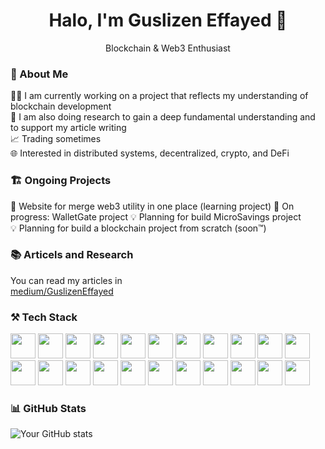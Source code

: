 <div align="center">
  <h1>Halo, I'm Guslizen Effayed 👋</h1>
  <p>Blockchain & Web3 Enthusiast</p>
</div>

### 🚀 About Me

👨‍💻 I am currently working on a project that reflects my understanding of blockchain development  
📜 I am also doing research to gain a deep fundamental understanding and to support my article writing  
📈 Trading sometimes  
🌐 Interested in distributed systems, decentralized, crypto, and DeFi  

### 🏗 Ongoing Projects

📌 Website for merge web3 utility in one place (learning project)
🚧 On progress: WalletGate project 
💡 Planning for build MicroSavings project  
💡 Planning for build a blockchain project from scratch (soon™)  

### 📚 Articels and Research

You can read my articles in  
[medium/GuslizenEffayed](https://medium.com/@guslizenefayed)

### ⚒️ Tech Stack

<p align="left">
<img src="https://cdn.jsdelivr.net/gh/devicons/devicon/icons/react/react-original.svg" width="40"/> 
<img src="https://cdn.jsdelivr.net/gh/devicons/devicon/icons/nodejs/nodejs-original.svg" width="40" /> 
<img src="https://cdn.jsdelivr.net/gh/devicons/devicon/icons/docker/docker-original.svg" width="40" />
<img src="https://cdn.jsdelivr.net/gh/devicons/devicon@latest/icons/rust/rust-original.svg" width="40" />
<img src="https://cdn.jsdelivr.net/gh/devicons/devicon@latest/icons/typescript/typescript-original.svg" width="40" />
<img src="https://cdn.jsdelivr.net/gh/devicons/devicon@latest/icons/javascript/javascript-original.svg"  width="40" />
<img src="https://cdn.jsdelivr.net/gh/devicons/devicon@latest/icons/solidity/solidity-original.svg" width="40"  />
<img src="https://cdn.jsdelivr.net/gh/devicons/devicon@latest/icons/python/python-original.svg" width="40"/>
<img src="https://cdn.jsdelivr.net/gh/devicons/devicon@latest/icons/hardhat/hardhat-original.svg" width="40"  />
<img src="https://cdn.jsdelivr.net/gh/devicons/devicon@latest/icons/lua/lua-original.svg" width="40" />
<img src="https://cdn.jsdelivr.net/gh/devicons/devicon@latest/icons/git/git-original.svg" width="40"/>
<img src="https://cdn.jsdelivr.net/gh/devicons/devicon@latest/icons/mysql/mysql-original-wordmark.svg" width="40" />
<img src="https://cdn.jsdelivr.net/gh/devicons/devicon@latest/icons/jest/jest-plain.svg" width="40" />
<img src="https://cdn.jsdelivr.net/gh/devicons/devicon@latest/icons/tailwindcss/tailwindcss-original.svg" width="40"/>
<img src="https://cdn.jsdelivr.net/gh/devicons/devicon@latest/icons/linux/linux-original.svg" width="40"/>
<img src="https://cdn.jsdelivr.net/gh/devicons/devicon@latest/icons/postman/postman-original.svg"  width="40"/>
<img src="https://cdn.jsdelivr.net/gh/devicons/devicon@latest/icons/nextjs/nextjs-original.svg" width="40"/>
<img src="https://cdn.jsdelivr.net/gh/devicons/devicon@latest/icons/neovim/neovim-original.svg" width="40"/>
<img src="https://cdn.jsdelivr.net/gh/devicons/devicon@latest/icons/java/java-original-wordmark.svg" width="40"/>
<img src="https://cdn.jsdelivr.net/gh/devicons/devicon@latest/icons/graphql/graphql-plain.svg"  width="40"/>
<img src="https://cdn.jsdelivr.net/gh/devicons/devicon@latest/icons/cplusplus/cplusplus-original.svg" width="40"/>
<img src="https://cdn.jsdelivr.net/gh/devicons/devicon@latest/icons/c/c-original.svg" width="40"/>
</p>
          
### 📊 GitHub Stats

![Your GitHub stats](https://github-readme-stats.vercel.app/api?username=zenbuterin&show_icons=true&theme=radical)


